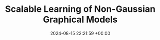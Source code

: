 ---
layout: post
title:  "Scalable Learning of Non-Gaussian Graphical Models"
date:   2024-08-15 22:21:59 +00:00
# image: /images/3dgaussian.jpg TODO Change!
categories: research
# author: "Sarah Liaw"
# authors: "<strong>Sarah Liaw</strong>"
venue: "Under Review"
# arxiv: https://arxiv.org/abs/2308.14737
# code: https://github.com/leonidk/fmb-plus
# website: https://leonidk.github.io/fmb-plus
---